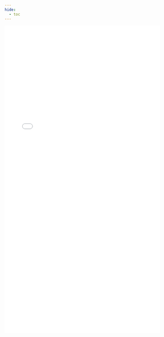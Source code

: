 ```yaml
---
hide:
  - toc
---
```

<iframe src="./report/index.html" allowtransparency="true" onload="this.style.height=(this.contentDocument.body.scrollHeight+45) +'px';" scrolling="no" style="width:100%;min-height:1000px;border:none;overflow-y:hidden;overflow-x:hidden;"></iframe>

